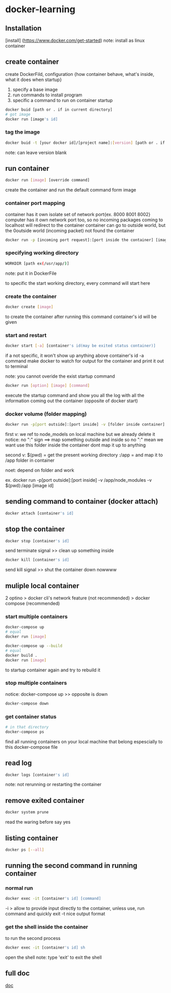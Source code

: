 # docker-learning

## Installation
[install] (https://www.docker.com/get-started)
note: install as linux container

## create container 

create DockerFild, configuration {how container behave, what's inside, what it does when startup}
1. specify a base image
2. run commands to install program
3. specific a command to run on container startup

```bash
docker buid [path or . if in current directory] 
# got image
docker run [image's id]
```

### tag the image

```bash
docker buid -t [your docker id]/[project name]:[version] [path or . if in current directory]
```

note: can leave version blank

## run container

```bash
docker run [image] [override command]
```
create the container and run the default command form image

### container port mapping

container has it own isolate set of network port{ex. 8000 8001 8002}
computer has it own network port too, so no incoming packages coming to localhost will redirect to the container
container can go to outside world, but the 0outside world (incoming packet) not found the container

```bash
docker run -p [incoming port request]:[port inside the container] [image's id]
```

### specifying working directory

```bash
WORKDIR [path ex(/usr/app/)]
```
note: put it in DockerFile

to specific the start working directory, every command will start here

### create the container

```bash
docker create [image]
```

to create the container after running this command container's id will be given

### start and restart

```bash
docker start [-a] [container's id(may be exited status container)]
```
if a not specific, it won't show up anything above container's id
-a command make docker to watch for output for the container and print it out to terminal

note: you cannot overide the exist startup command

```bash
docker run [option] [image] [command]
```

execute the startup command and show you all the log with all the information coming out the container (opposite of docker start)

### docker volume (folder mapping)

```bash
docker run -p[port outside]:[port inside] -v [folder inside container] -v [folder outside directory]:[folder inside container] [image id]
```

first v:
we ref to node_models on local machine but we already delete it
notice: no ":" sign ==> map something outside and inside
so no ":" mean we want use this folder inside the container dont map it up to anything

second v:
$(pwd) = get the present working directory 
:/app = and map it to /app folder in container

noet: depend on folder and work

ex. docker run -p[port outside]:[port inside] -v /app/node_modules -v $(pwd):/app [image id]

## sending command to container (docker attach)

```bash
docker attach [container's id]
```

## stop the container

```bash
docker stop [container's id]
```
send terminate signal >> clean up something inside

```bash
docker kill [container's id]
```
send kill signal >> shut the container down nowwww

## muliple local container

2 optino > docker cli's network feature (not recommended)
         > docker compose (recommended)

### start multiple containers

```bash
docker-compose up
# equal
docker run [image]
```

```bash
docker-compose up --build
# equal
docker build . 
docker run [image]
```

to startup container again and try to rebuild it

### stop multiple containers

notice: docker-compose up >> opposite is down 

```bash
docker-compose down
```

### get container status

```bash
# in that directory
docker-compose ps
```

find all running containers on your local machine that belong espescially to this docker-compose file

## read log

```bash
docker logs [container's id]
```
note: not rerunning or restarting the container

## remove exited container

```bash
docker system prune
```

read the waring before say yes

## listing container

```bash
docker ps [--all]
```

## running the second command in running container

### normal run

```bash
docker exec -it [container's id] [command]
```
-i > allow to  provide input directly to the container, unless use, run command and quickly exit
-t nice output format

### get the shell inside the container

to run the second process

```bash
docker exec -it [container's id] sh
```
open the shell
note: type 'exit' to exit the shell

## full doc
[doc](https://docs.docker.com/engine/reference/commandline/docker/)